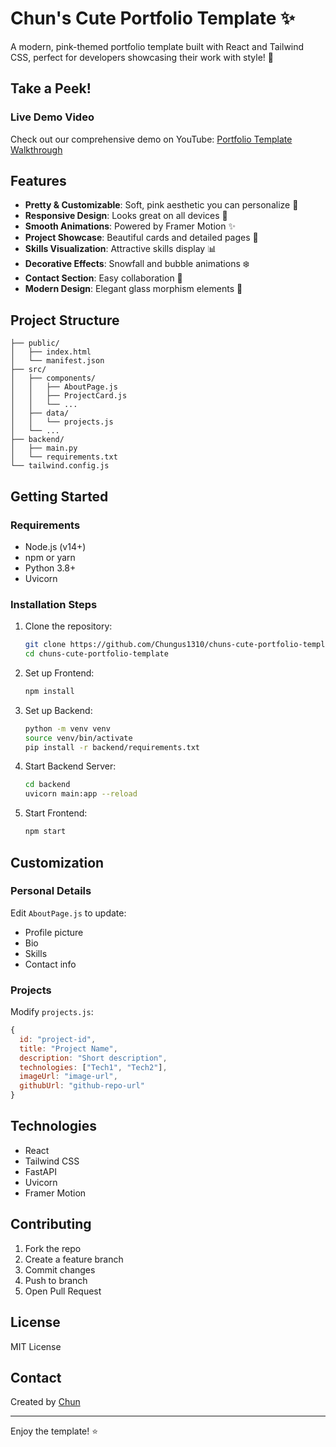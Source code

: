 # Chun's Cute Portfolio Template ✨

A modern, pink-themed portfolio template built with React and Tailwind CSS, perfect for developers showcasing their work with style! 🌸

## Take a Peek! 

### Live Demo Video
Check out our comprehensive demo on YouTube: 
[Portfolio Template Walkthrough](https://www.youtube.com/watch?v=3MFW3nE8WpI)

## Features 

* **Pretty & Customizable**: Soft, pink aesthetic you can personalize 🎨
* **Responsive Design**: Looks great on all devices 📱
* **Smooth Animations**: Powered by Framer Motion ✨
* **Project Showcase**: Beautiful cards and detailed pages 🌟
* **Skills Visualization**: Attractive skills display 📊
* **Decorative Effects**: Snowfall and bubble animations ❄️
* **Contact Section**: Easy collaboration 🤝
* **Modern Design**: Elegant glass morphism elements 🌈

## Project Structure

```
├── public/
│   ├── index.html
│   └── manifest.json
├── src/
│   ├── components/
│   │   ├── AboutPage.js
│   │   ├── ProjectCard.js
│   │   └── ... 
│   ├── data/
│   │   └── projects.js
│   └── ...
├── backend/
│   ├── main.py
│   └── requirements.txt
└── tailwind.config.js
```

## Getting Started 

### Requirements

* Node.js (v14+)
* npm or yarn
* Python 3.8+
* Uvicorn

### Installation Steps

1. Clone the repository:
   ```bash
   git clone https://github.com/Chungus1310/chuns-cute-portfolio-template.git
   cd chuns-cute-portfolio-template
   ```

2. Set up Frontend:
   ```bash
   npm install
   ```

3. Set up Backend:
   ```bash
   python -m venv venv
   source venv/bin/activate
   pip install -r backend/requirements.txt
   ```

4. Start Backend Server:
   ```bash
   cd backend
   uvicorn main:app --reload
   ```

5. Start Frontend:
   ```bash
   npm start
   ```

## Customization

### Personal Details
Edit `AboutPage.js` to update:
* Profile picture
* Bio
* Skills
* Contact info

### Projects
Modify `projects.js`:

```javascript
{
  id: "project-id",
  title: "Project Name",
  description: "Short description",
  technologies: ["Tech1", "Tech2"],
  imageUrl: "image-url",
  githubUrl: "github-repo-url"
}
```

## Technologies

* React
* Tailwind CSS
* FastAPI
* Uvicorn
* Framer Motion

## Contributing

1. Fork the repo
2. Create a feature branch
3. Commit changes
4. Push to branch
5. Open Pull Request

## License

MIT License

## Contact

Created by [Chun](https://github.com/Chungus1310)

---

Enjoy the template! ⭐
